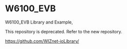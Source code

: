 # W6100_EVB
W6100_EVB Library and Example,


This repository is deprecated.
Refer to the new repository.

https://github.com/WIZnet-ioLibrary/
